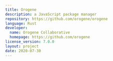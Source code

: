```yaml
---
title: Orogene
description: a JavaScript package manager
repository: https://github.com/orogene/orogene
language: Rust
developer:
  name: Orogene Collaborative
  homepage: https://github.com/orogene
license_version: 7.0.0
layout: project
date: 2020-07-30
---
```

